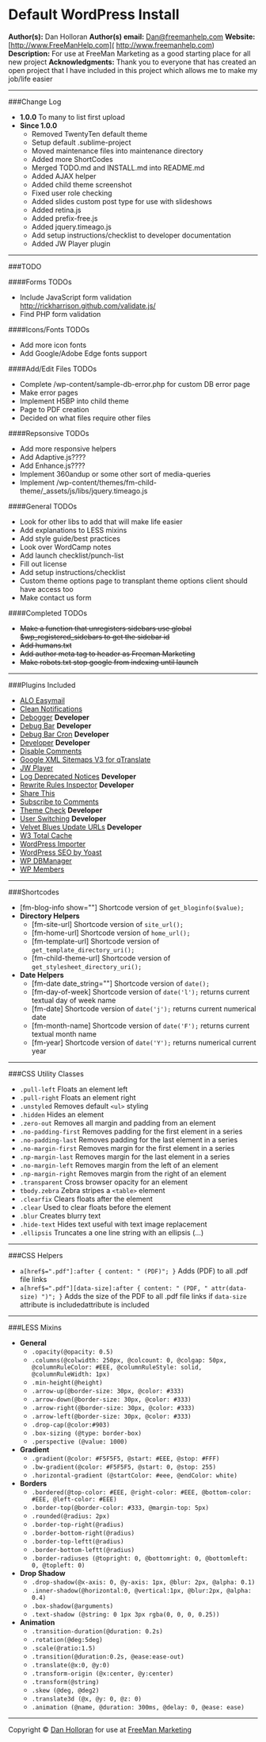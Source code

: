 Default WordPress Install
=========================

**Author(s):** Dan Holloran
**Author(s) email:** <Dan@freemanhelp.com>
**Website:** [http://www.FreeManHelp.com]( http://www.freemanhelp.com)
**Description:** For use at FreeMan Marketing as a good starting place for all new project
**Acknowledgments:** Thank you to everyone that has created an open project that I have included in this project which allows me to make my job/life easier

***
###Change Log
- **1.0.0** To many to list first upload
- **Since 1.0.0**
	- Removed TwentyTen default theme
 	- Setup default .sublime-project
 	- Moved maintenance files into maintenance directory
 	- Added more ShortCodes
 	- Merged TODO.md and INSTALL.md into README.md
 	- Added AJAX helper
 	- Added child theme screenshot
 	- Fixed user role checking
 	- Added slides custom post type for use with slideshows
 	- Added retina.js
 	- Added prefix-free.js
 	- Added jquery.timeago.js
 	- Add setup instructions/checklist to developer documentation
 	- Added JW Player plugin

***
###TODO

####Forms TODOs
- Include JavaScript form validation http://rickharrison.github.com/validate.js/
- Find PHP form validation

####Icons/Fonts TODOs
- Add more icon fonts
- Add Google/Adobe Edge fonts support

####Add/Edit Files TODOs
- Complete /wp-content/sample-db-error.php for custom DB error page
- Make error pages
- Implement H5BP into child theme
- Page to PDF creation
- Decided on what files require other files

####Repsonsive TODOs
- Add more responsive helpers
- Add Adaptive.js????
- Add Enhance.js????
- Implement 360andup or some other sort of media-queries
- Implement /wp-content/themes/fm-child-theme/_assets/js/libs/jquery.timeago.js

####General TODOs
- Look for other libs to add that will make life easier
- Add explanations to LESS mixins
- Add style guide/best practices
- Look over WordCamp notes
- Add launch checklist/punch-list
- Fill out license
- Add setup instructions/checklist
- Custom theme options page to transplant theme options client should have access too
- Make contact us form

####Completed TODOs
- ~~Make a function that unregisters sidebars use global $wp_registered_sidebars to get the sidebar id~~
- ~~Add humans.txt~~
- ~~Add author meta tag to header as Freeman Marketing~~
- ~~Make robots.txt stop google from indexing until launch~~

***
###Plugins Included
- [ALO Easymail](http://wordpress.org/extend/plugins/alo-easymail/)
- [Clean Notifications](http://wordpress.org/extend/plugins/clean-notifications/)
- [Debogger](http://wordpress.org/extend/plugins/debogger/) **Developer**
- [Debug Bar](http://wordpress.org/extend/plugins/debug-bar/) **Developer**
- [Debug Bar Cron](http://wordpress.org/extend/plugins/debug-bar-cron/) **Developer**
- [Developer](http://wordpress.org/extend/plugins/developer/) **Developer**
- [Disable Comments](http://wordpress.org/extend/plugins/disable-comments/)
- [Google XML Sitemaps V3 for qTranslate](http://wordpress.org/extend/plugins/google-xml-sitemaps-v3-for-qtranslate/)
- [JW Player](http://wordpress.org/extend/plugins/jw-player-plugin-for-wordpress/)
- [Log Deprecated Notices](http://wordpress.org/extend/plugins/log-deprecated-notices/) **Developer**
- [Rewrite Rules Inspector](http://wordpress.org/extend/plugins/rewrite-rules-inspector/) **Developer**
- [Share This](http://wordpress.org/extend/plugins/share-this/)
- [Subscribe to Comments](http://wordpress.org/extend/plugins/subscribe-to-comments/)
- [Theme Check](http://wordpress.org/extend/plugins/theme-check/) **Developer**
- [User Switching](http://wordpress.org/extend/plugins/user-switching/) **Developer**
- [Velvet Blues Update URLs](wordpress.org/extend/plugins/velvet-blues-update-urls/) **Developer**
- [W3 Total Cache](http://wordpress.org/extend/plugins/w3-total-cache/)
- [WordPress Importer](http://wordpress.org/extend/plugins/wordpress-importer/)
- [WordPress SEO by Yoast](http://wordpress.org/extend/plugins/wordpress-seo/)
- [WP DBManager](http://wordpress.org/extend/plugins/wp-dbmanager/)
- [WP Members](http://wordpress.org/extend/plugins/wp-members/)

***
###Shortcodes
- [fm-blog-info show="<value>"] Shortcode version of `get_bloginfo($value);`
- **Directory Helpers**
	- [fm-site-url] Shortcode version of `site_url();`
	- [fm-home-url] Shortcode version of `home_url();`
	- [fm-template-url] Shortcode version of `get_template_directory_uri();`
	- [fm-child-theme-url] Shortcode version of `get_stylesheet_directory_uri();`
- **Date Helpers**
	- [fm-date date_string=""] Shortcode version of `date();`
	- [fm-day-of-week] Shortcode version of `date('l');` returns current textual day of week name
	- [fm-date] Shortcode version of `date('j');` returns current numerical date
	- [fm-month-name] Shortcode version of `date('F');` returns current textual month name
	- [fm-year] Shortcode version of `date('Y');` returns numerical current year

***
###CSS Utility Classes
- `.pull-left` Floats an element left
- `.pull-right`  Floats an element right
- `.unstyled` Removes default `<ul>` styling
- `.hidden` Hides an element
- `.zero-out` Removes all margin and padding from an element
- `.no-padding-first` Removes padding for the first element in a series
- `.no-padding-last` Removes padding for the last element in a series
- `.no-margin-first` Removes margin for the first element in a series
- `.np-margin-last` Removes margin for the last element in a series
- `.no-margin-left` Removes margin from the left of an element
- `.np-margin-right` Removes margin from the right of an element
- `.transparent` Cross browser opacity for an element
- `tbody.zebra` Zebra stripes a `<table>` element
- `.clearfix` Clears floats after the element
- `.clear` Used to clear floats before the element
- `.blur` Creates blurry text
- `.hide-text` Hides text useful with text image replacement
- `.ellipsis` Truncates a one line string with an ellipsis (...)

***
###CSS Helpers
- `a[href$=".pdf"]:after { content: " (PDF)"; }` Adds (PDF) to all .pdf file links
- `a[href$=".pdf"][data-size]:after { content: " (PDF, " attr(data-size) ")"; }` Adds the size of the PDF to all .pdf file links if `data-size` attribute is includedattribute is included



***
###LESS Mixins
- **General**
	- `.opacity(@opacity: 0.5)`
	- `.columns(@colwidth: 250px, @colcount: 0, @colgap: 50px, @columnRuleColor: #EEE, @columnRuleStyle: solid, @columnRuleWidth: 1px)`
	- `.min-height(@height)`
	- `.arrow-up(@border-size: 30px, @color: #333)`
	- `.arrow-down(@border-size: 30px, @color: #333)`
	- `.arrow-right(@border-size: 30px, @color: #333)`
	- `.arrow-left(@border-size: 30px, @color: #333)`
	- `.drop-cap(@color:#903)`
	- `.box-sizing (@type: border-box)`
	- `.perspective (@value: 1000)`
- **Gradient**
	- `.gradient(@color: #F5F5F5, @start: #EEE, @stop: #FFF)`
	- `.bw-gradient(@color: #F5F5F5, @start: 0, @stop: 255)`
	- `.horizontal-gradient (@startColor: #eee, @endColor: white)`
- **Borders**
	- `.bordered(@top-color: #EEE, @right-color: #EEE, @bottom-color: #EEE, @left-color: #EEE)`
	- `.border-top(@border-color: #333, @margin-top: 5px)`
	- `.rounded(@radius: 2px)`
	- `.border-top-right(@radius)`
	- `.border-bottom-right(@radius)`
	- `.border-top-leftt(@radius)`
	- `.border-bottom-leftt(@radius)`
	- `.border-radiuses (@topright: 0, @bottomright: 0, @bottomleft: 0, @topleft: 0)`
- **Drop Shadow**
	- `.drop-shadow(@x-axis: 0, @y-axis: 1px, @blur: 2px, @alpha: 0.1)`
	- `.inner-shadow(@horizontal:0, @vertical:1px, @blur:2px, @alpha: 0.4)`
	- `.box-shadow(@arguments)`
	- `.text-shadow (@string: 0 1px 3px rgba(0, 0, 0, 0.25))`
- **Animation**
	- `.transition-duration(@duration: 0.2s)`
	- `.rotation(@deg:5deg)`
	- `.scale(@ratio:1.5)`
	- `.transition(@duration:0.2s, @ease:ease-out)`
	- `.translate(@x:0, @y:0)`
	- `.transform-origin (@x:center, @y:center)`
	- `.transform(@string)`
	- `.skew (@deg, @deg2)`
	- `.translate3d (@x, @y: 0, @z: 0)`
	- `.animation (@name, @duration: 300ms, @delay: 0, @ease: ease)`



***
Copyright &copy; [Dan Holloran](mailto:dan@freemanhelp.com) for use at [FreeMan Marketing](http://www.freemanhelp.com)
